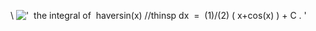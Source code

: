 \\
!['  the integral of  haversin(x) //thinsp dx  =  (1)/(2) ( x+cos(x) ) + C . '](../dictionary/equation_images/3884.1..png)
